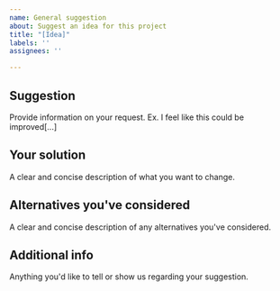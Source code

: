 ```yaml
---
name: General suggestion
about: Suggest an idea for this project
title: "[Idea]"
labels: ''
assignees: ''

---
```


## Suggestion
Provide information on your request. Ex. I feel like this could be improved[...]

## Your solution
A clear and concise description of what you want to change.

## Alternatives you've considered
A clear and concise description of any alternatives you've considered.

## Additional info
Anything you'd like to tell or show us regarding your suggestion.
